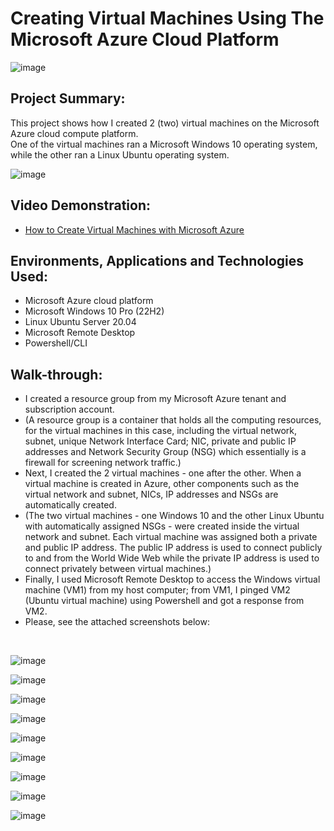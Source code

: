 <h1>Creating Virtual Machines Using The Microsoft Azure Cloud Platform</h1>

![image](https://github.com/patrickoigwilo/My-CourseCareers-FinalExam-Project/assets/162601853/2d70d06c-1917-4cc8-a580-fa4cf4d9ed40)


<h2>Project Summary:</h2>
This project shows how I created 2 (two) virtual machines on the Microsoft Azure cloud compute platform.<br>
One of the virtual machines ran a Microsoft Windows 10 operating system, while the other ran a Linux Ubuntu operating system.


![image](https://github.com/patrickoigwilo/My-CourseCareers-FinalExam-Project/assets/162601853/eb29e7bb-2870-45ed-89bb-3339b32aa101)

<h2>Video Demonstration:</h2>

- [How to Create Virtual Machines with Microsoft Azure](https://vimeo.com/926466313/3d033e1abf?share=copy)
  

<h2>Environments, Applications and Technologies Used:</h2>

- Microsoft Azure cloud platform
- Microsoft Windows 10 Pro (22H2)
- Linux Ubuntu Server 20.04
- Microsoft Remote Desktop
- Powershell/CLI

<h2>Walk-through:</h2>

- I created a resource group from my Microsoft Azure tenant and subscription account.
- (A resource group is a container that holds all the computing resources, for the virtual machines in this case, including the virtual network, subnet, unique Network Interface Card; NIC, private and public IP addresses and Network Security Group (NSG) which essentially is a firewall for screening network traffic.)
- Next, I created the 2 virtual machines - one after the other. When a virtual machine is created in Azure, other components such as the virtual network and subnet, NICs, IP addresses and NSGs are automatically created.
- (The two virtual machines - one Windows 10 and the other Linux Ubuntu with automatically assigned NSGs - were created inside the virtual network and subnet. Each virtual machine was assigned both a private and public IP address. The public IP address is used to connect publicly to and from the World Wide Web while the private IP address is used to connect privately between virtual machines.)
- Finally, I used Microsoft Remote Desktop to access the Windows virtual machine (VM1) from my host computer; from VM1, I pinged VM2 (Ubuntu virtual machine) using Powershell and got a response from VM2.
- Please, see the attached screenshots below:
</br>

![image](https://github.com/patrickoigwilo/My-CourseCareers-FinalExam-Project/assets/162601853/bd63885f-491b-4a23-a18b-a947487f94b2)

![image](https://github.com/patrickoigwilo/My-CourseCareers-FinalExam-Project/assets/162601853/39c82d5a-fa33-49bf-aaaa-9c4763a2b062)

![image](https://github.com/patrickoigwilo/My-CourseCareers-FinalExam-Project/assets/162601853/9504575b-3e79-4d17-bf80-47fca22fe078)

![image](https://github.com/patrickoigwilo/My-CourseCareers-FinalExam-Project/assets/162601853/748181df-58ed-409f-9d48-29ed96578115)

![image](https://github.com/patrickoigwilo/My-CourseCareers-FinalExam-Project/assets/162601853/7c35dced-87de-4aea-bd7d-e3ea54bc3c60)

![image](https://github.com/patrickoigwilo/My-CourseCareers-FinalExam-Project/assets/162601853/268c8f13-6992-4fad-b44c-49d0de938226)

![image](https://github.com/patrickoigwilo/My-CourseCareers-FinalExam-Project/assets/162601853/d43dec1b-1f6f-41bd-ab9c-d3d5ebf73eb1)

![image](https://github.com/patrickoigwilo/My-CourseCareers-FinalExam-Project/assets/162601853/cb070d4a-0dbb-4e2f-8ced-13fbb8a98368)

![image](https://github.com/patrickoigwilo/My-CourseCareers-FinalExam-Project/assets/162601853/10e7ad4a-178b-4003-9737-a6c8befd30b2)

